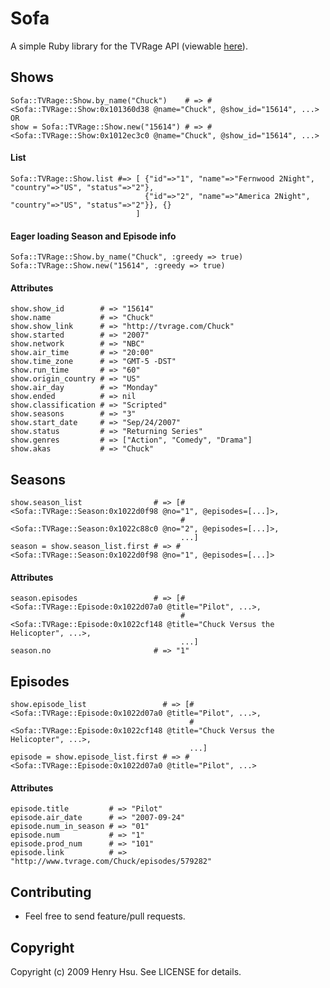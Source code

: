 # Sofa

A simple Ruby library for the TVRage API (viewable [here](http://services.tvrage.com/info.php?page=main)).

## Shows

    Sofa::TVRage::Show.by_name("Chuck")    # => #<Sofa::TVRage::Show:0x101360d38 @name="Chuck", @show_id="15614", ...>
    OR
    show = Sofa::TVRage::Show.new("15614") # => #<Sofa::TVRage::Show:0x1012ec3c0 @name="Chuck", @show_id="15614", ...>

#### List
    Sofa::TVRage::Show.list #=> [ {"id"=>"1", "name"=>"Fernwood 2Night", "country"=>"US", "status"=>"2"},
                                  {"id"=>"2", "name"=>"America 2Night", "country"=>"US", "status"=>"2"}}, {}
                                ]

#### Eager loading Season and Episode info

    Sofa::TVRage::Show.by_name("Chuck", :greedy => true)
    Sofa::TVRage::Show.new("15614", :greedy => true)

#### Attributes

    show.show_id        # => "15614"
    show.name           # => "Chuck"
    show.show_link      # => "http://tvrage.com/Chuck"
    show.started        # => "2007"
    show.network        # => "NBC"
    show.air_time       # => "20:00"
    show.time_zone      # => "GMT-5 -DST"
    show.run_time       # => "60"
    show.origin_country # => "US"
    show.air_day        # => "Monday"
    show.ended          # => nil
    show.classification # => "Scripted"
    show.seasons        # => "3"
    show.start_date     # => "Sep/24/2007"
    show.status         # => "Returning Series"
    show.genres         # => ["Action", "Comedy", "Drama"]
    show.akas           # => "Chuck"

## Seasons

    show.season_list                # => [#<Sofa::TVRage::Season:0x1022d0f98 @no="1", @episodes=[...]>, 
                                          #<Sofa::TVRage::Season:0x1022c88c0 @no="2", @episodes=[...]>, 
                                          ...]
    season = show.season_list.first # => #<Sofa::TVRage::Season:0x1022d0f98 @no="1", @episodes=[...]>

#### Attributes

    season.episodes                 # => [#<Sofa::TVRage::Episode:0x1022d07a0 @title="Pilot", ...>,
                                          #<Sofa::TVRage::Episode:0x1022cf148 @title="Chuck Versus the Helicopter", ...>,
                                          ...]
    season.no                       # => "1"

## Episodes

    show.episode_list                 # => [#<Sofa::TVRage::Episode:0x1022d07a0 @title="Pilot", ...>,
                                            #<Sofa::TVRage::Episode:0x1022cf148 @title="Chuck Versus the Helicopter", ...>,
                                            ...]
    episode = show.episode_list.first # => #<Sofa::TVRage::Episode:0x1022d07a0 @title="Pilot", ...> 

#### Attributes

    episode.title         # => "Pilot"
    episode.air_date      # => "2007-09-24"
    episode.num_in_season # => "01"
    episode.num           # => "1"
    episode.prod_num      # => "101"
    episode.link          # => "http://www.tvrage.com/Chuck/episodes/579282"

## Contributing
 
* Feel free to send feature/pull requests.

## Copyright

Copyright (c) 2009 Henry Hsu. See LICENSE for details.

